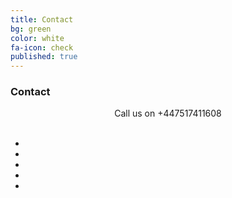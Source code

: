 ```yaml
---
title: Contact
bg: green
color: white
fa-icon: check
published: true
---
```


### Contact

<center><i class="fa fa-phone fa-3x"></i> Call us on +447517411608</center>
<br/> 

<center>
<ul id="horizontalmenu">
  <li><a href="https://www.facebook.com/adivineservice"><i class="fa fa-facebook fa-3x"></i></a></li>
  <li><a href="https://www.facebook.com/adivineservice"><i class="fa fa-instagram fa-3x"></i></a></li>
  <li><a href="https://www.facebook.com/adivineservice"><i class="fa fa-twitter fa-3x"></i></a></li>
  <li><a href="https://www.facebook.com/adivineservice"><i class="fa fa-google-plus fa-3x"></i></a></li>
  <li><a href="https://www.facebook.com/adivineservice"><i class="fa fa-share-alt fa-3x"></i></a></li>
</ul>
</center>
